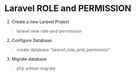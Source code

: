 # Laravel ROLE and PERMISSION 

1. Create a new Laravel Project 
> laravel new role-and-permission

2. Configure Database 
> create database "laravel_role_and_permission"

3. Migrate database
> php artisan migrate
